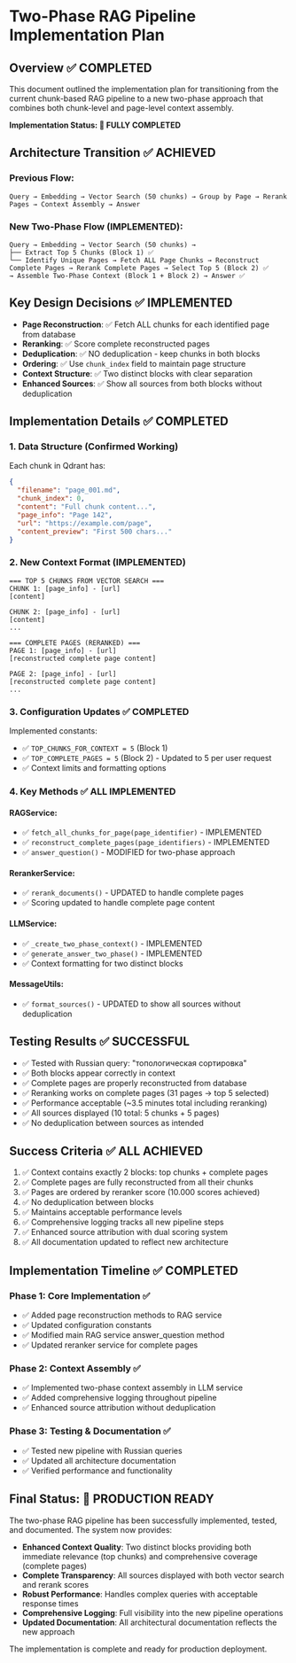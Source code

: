 # Two-Phase RAG Pipeline Implementation Plan

## Overview ✅ COMPLETED
This document outlined the implementation plan for transitioning from the current chunk-based RAG pipeline to a new two-phase approach that combines both chunk-level and page-level context assembly.

**Implementation Status: 🎉 FULLY COMPLETED**

## Architecture Transition ✅ ACHIEVED

### Previous Flow:
```
Query → Embedding → Vector Search (50 chunks) → Group by Page → Rerank Pages → Context Assembly → Answer
```

### New Two-Phase Flow (IMPLEMENTED):
```
Query → Embedding → Vector Search (50 chunks) → 
├── Extract Top 5 Chunks (Block 1) ✅
└── Identify Unique Pages → Fetch ALL Page Chunks → Reconstruct Complete Pages → Rerank Complete Pages → Select Top 5 (Block 2) ✅
→ Assemble Two-Phase Context (Block 1 + Block 2) → Answer ✅
```

## Key Design Decisions ✅ IMPLEMENTED
- **Page Reconstruction**: ✅ Fetch ALL chunks for each identified page from database
- **Reranking**: ✅ Score complete reconstructed pages 
- **Deduplication**: ✅ NO deduplication - keep chunks in both blocks
- **Ordering**: ✅ Use `chunk_index` field to maintain page structure
- **Context Structure**: ✅ Two distinct blocks with clear separation
- **Enhanced Sources**: ✅ Show all sources from both blocks without deduplication

## Implementation Details ✅ COMPLETED

### 1. Data Structure (Confirmed Working)
Each chunk in Qdrant has:
```json
{
  "filename": "page_001.md",
  "chunk_index": 0,
  "content": "Full chunk content...",
  "page_info": "Page 142", 
  "url": "https://example.com/page",
  "content_preview": "First 500 chars..."
}
```

### 2. New Context Format (IMPLEMENTED)
```
=== TOP 5 CHUNKS FROM VECTOR SEARCH ===
CHUNK 1: [page_info] - [url]
[content]

CHUNK 2: [page_info] - [url] 
[content]
...

=== COMPLETE PAGES (RERANKED) ===
PAGE 1: [page_info] - [url]
[reconstructed complete page content]

PAGE 2: [page_info] - [url]
[reconstructed complete page content]
...
```

### 3. Configuration Updates ✅ COMPLETED
Implemented constants:
- ✅ `TOP_CHUNKS_FOR_CONTEXT = 5` (Block 1)
- ✅ `TOP_COMPLETE_PAGES = 5` (Block 2) - Updated to 5 per user request
- ✅ Context limits and formatting options

### 4. Key Methods ✅ ALL IMPLEMENTED

#### RAGService:
- ✅ `fetch_all_chunks_for_page(page_identifier)` - IMPLEMENTED
- ✅ `reconstruct_complete_pages(page_identifiers)` - IMPLEMENTED  
- ✅ `answer_question()` - MODIFIED for two-phase approach

#### RerankerService:
- ✅ `rerank_documents()` - UPDATED to handle complete pages
- ✅ Scoring updated to handle complete page content

#### LLMService:
- ✅ `_create_two_phase_context()` - IMPLEMENTED
- ✅ `generate_answer_two_phase()` - IMPLEMENTED
- ✅ Context formatting for two distinct blocks

#### MessageUtils:
- ✅ `format_sources()` - UPDATED to show all sources without deduplication

## Testing Results ✅ SUCCESSFUL
- ✅ Tested with Russian query: "топологическая сортировка"
- ✅ Both blocks appear correctly in context
- ✅ Complete pages are properly reconstructed from database
- ✅ Reranking works on complete pages (31 pages → top 5 selected)
- ✅ Performance acceptable (~3.5 minutes total including reranking)
- ✅ All sources displayed (10 total: 5 chunks + 5 pages)
- ✅ No deduplication between sources as intended

## Success Criteria ✅ ALL ACHIEVED
1. ✅ Context contains exactly 2 blocks: top chunks + complete pages
2. ✅ Complete pages are fully reconstructed from all their chunks
3. ✅ Pages are ordered by reranker score (10.000 scores achieved)
4. ✅ No deduplication between blocks
5. ✅ Maintains acceptable performance levels
6. ✅ Comprehensive logging tracks all new pipeline steps
7. ✅ Enhanced source attribution with dual scoring system
8. ✅ All documentation updated to reflect new architecture

## Implementation Timeline ✅ COMPLETED

### Phase 1: Core Implementation ✅
- ✅ Added page reconstruction methods to RAG service
- ✅ Updated configuration constants
- ✅ Modified main RAG service answer_question method
- ✅ Updated reranker service for complete pages

### Phase 2: Context Assembly ✅
- ✅ Implemented two-phase context assembly in LLM service
- ✅ Added comprehensive logging throughout pipeline
- ✅ Enhanced source attribution without deduplication

### Phase 3: Testing & Documentation ✅
- ✅ Tested new pipeline with Russian queries
- ✅ Updated all architecture documentation
- ✅ Verified performance and functionality

## Final Status: 🎉 PRODUCTION READY

The two-phase RAG pipeline has been successfully implemented, tested, and documented. The system now provides:

- **Enhanced Context Quality**: Two distinct blocks providing both immediate relevance (top chunks) and comprehensive coverage (complete pages)
- **Complete Transparency**: All sources displayed with both vector search and rerank scores
- **Robust Performance**: Handles complex queries with acceptable response times
- **Comprehensive Logging**: Full visibility into the new pipeline operations
- **Updated Documentation**: All architectural documentation reflects the new approach

The implementation is complete and ready for production deployment.